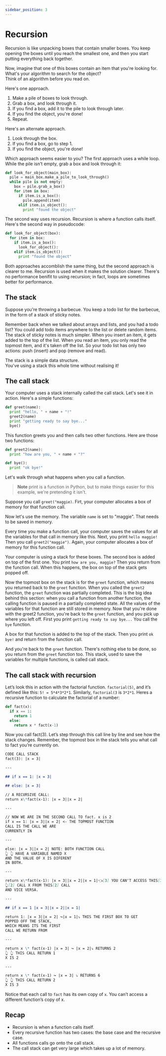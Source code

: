 ```yaml
---
sidebar_position: 3
---
```


# Recursion

Recursion is like unpacking boxes that contain smaller boxes. You keep opening the boxes until you reach
the smallest one, and then you start putting everything back together.

Now, imagine that one of this boxes contain an item that you're looking for. What's your algorithm
to search for the object?  
Think of an algorithm before you read on.

Here's one approach.

1. Make a pile of boxes to look through.
2. Grab a box, and look through it.
3. If you find a box, add it to the pile to look through later.
4. If you find the object, you're done!
5. Repeat.

Here's an alternate approach.

1. Look through the box.
2. If you find a box, go to step 1.
3. If you find the object, you're done!

Which approach seems easier to you? The first approach uses a while loop. While the pile isn't empty, grab a box
and look through it:

```py
def look_for_object(main_box):
  pile = main_box.make_a_pile_to_look_through()
  while pile is not empty:
    box = pile.grab_a_box()
    for item in box:
      if item.is_a_box():
        pile.append(item)
      elif item.is_object():
        print "found the object"
```

The second way uses recursion. Recursion is where a function calls itself.
Here's the second way in pseudocode:

```py
def look_for_object(box):
  for item in box:
    if item.is_a_box():
      look_for_object():
    elif item.is_object():
      print "found the object"
```

Both approaches accomblish the same thing, but the second approach is clearer to me. Recursion is used when it
makes the solution clearer. There's no performance benifit to using recursion; in fact, loops are sometimes better
for performance.

## The stack

Suppose you're throwing a barbecue. You keep a todo list for the
barbecue, in the form of a stack of sticky notes.

Remember back when we talked about arrays and lists, and you had a todo list?
You could add todo items anywhere to the list or delete random items. The stack
of sticky notes is much simpler. When you insert an item, it gets added to the top
of the list. When you read an item, you only read the topmost item, and it's taken
off the list. So your todo list has only two actions: push (insert) and pop (remove and read).

The stack is a simple data structure.  
You've using a stack this whole time without realising it!

## The call stack

Your computer uses a stack internally called the call stack. Let's see it in action.
Here's a simple functions:

```py
def greet(name):
  print "hello, " + name + "!"
  greet2(name)
  print "getting ready to say bye..."
  bye()
```

This function greets you and then calls two other functions. Here are
those two functions:

```py
def greet2(name):
  print "how are you, " + name + "?"
```

```py
def bye():
  print "ok bye!"
```

Let's walk through what happens when you call a function.

> **Note**
> print is a function in Python, but to make things easier for this example, we're pretending it isn't.

Suppose you call `greet("maggie)`. Firt, your computer allocates a box
of memory for that function call.

Now let's use the memory. The variable `name` is set to "maggie". That
needs to be saved in memory.

Every time you make a function call, your computer saves the values
for all the variables for that call in memory like this. Next, you print
`hello maggie!` Then you call `greet2("maggie")`. Again, your computer
allocates a box of memory for this function call.

Your computer is using a stack for these boxes. The second box is added
on top of the first one. You print `how are you, maggie?` Then you return
from the function call. When this happens, the box on top of the stack
gets popped off.

Now the topmost box on the stack is for the `greet` function, which means
you returned back to the `greet` function. When you called the `greet2` function,
the `greet` function was partially completed. This is the big idea behind this section:
when you call a function from another function, the calling function is paused in a partially
completed state. All the values of the variables for that function are still stored in memory.
Now that you're done with the greet2 function, you're back to the `greet` function, and you
pick up where you left off. First you print `getting ready to say bye...` You call the `bye` function.

A box for that function is added to the top of the stack. Then you print `ok bye!` and return from the
function call.

And you're back to the `greet` function. There's nothing else to be done, so you return from the `greet`
function too. This stack, used to save the variables for multiple functions, is called call stack.

## The call stack with recursion

Let’s look this in action with the factorial function. `factorial(5)`, and it’s defined like this: `5! = 5*4*3*2*1`.
Similarly, `factorial(3` is `3*2*1`. Heres a recursive function to calculate the factorial of a number:

```py
def fact(x):
  if x == 1:
    return 1
  else:
    return x * fact(x-1)
```

Now you call fact(3). Let’s step through this call line by line and see how the stack changes. Remember,
the topmost box in the stack tells you what call to fact you’re currently on.

```markdown
CODE CALL STACK
fact(3): |x = 3|

---

## if x == 1: |x = 3|

## else: |x = 3|

// A RECURSIVE CALL:
return x\*fact(x-1): |x = 3||x = 2|

---

// NOW WE ARE IN THE SECOND CALL TO fact. x is 2
if x == 1: |x = 3||x = 2| <- THE TOPMOST FUNCTION
CALL IS THE CALL WE ARE
CURRENTLY IN

---

else: |x = 3||x = 2| NOTE: BOTH FUNCTION CALL
👆 👆 HAVE A VARIABLE NAMED X
AND THE VALUE OF X IS DIFERENT
IN BOTH.

---

return x\*fact(x-1): |x = 3||x = 2||x = 1|👈[3] YOU CAN'T ACCESS THIS[3]
👆[2] CALL X FROM THIS[2] CALL
AND VICE VERSA.

---

## if x == 1 |x = 3||x = 2||x = 1|

return 1: |x = 3||x = 2| ↪️|x = 1|⤵ THIS THE FIRST BOX TO GET
POPPED OFF THE STACK,
WHICH MEANS ITS THE FIRST
CALL WE RETURN FROM

---

return x \* fact(x-1) |x = 3| ↪️ |x = 2|⤵ RETURNS 2
👆 👆 THIS CALL RETURN 1
X IS 2

---

return x \* fact(x-1) ↪️ |x = 3| ⤵ RETURNS 6
👆 👆 THIS CALL RETURN 2
X IS 3
```

Notice that each call to `fact` has its own copy of `x`. You can’t access a different function’s copy of x.

## Recap

- Recursion is when a function calls itself.
- Every recursive function has two cases: the base case and the recursive case.
- All functions calls go onto the call stack.
- The call stack can get very large which takes up a lot of memory.
